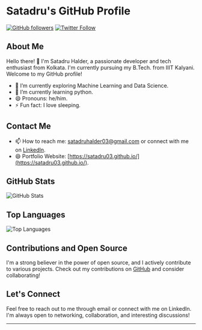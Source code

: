 # Satadru's GitHub Profile

[![GitHub followers](https://img.shields.io/github/followers/Satadru03?style=social)](https://github.com/Satadru03)
[![Twitter Follow](https://img.shields.io/twitter/follow/HalderSatadru?style=social)](https://twitter.com/HalderSatadru)

## About Me

Hello there! :wave: I'm Satadru Halder, a passionate developer and tech enthusiast from Kolkata. I'm currently pursuing my B.Tech. from IIIT Kalyani. Welcome to my GitHub profile!

- :telescope: I’m currently exploring Machine Learning and Data Science.
- :seedling: I’m currently learning python.
- :smile: Pronouns: he/him.
- :zap: Fun fact: I love sleeping.

## Contact Me

- :mailbox: How to reach me: satadruhalder03@gmail.com or connect with me on [LinkedIn](https://www.linkedin.com/in/satadru-halder-791415213/).
- :smile: Portfolio Website: [https://satadru03.github.io/](https://satadru03.github.io/).

## GitHub Stats

![GitHub Stats](https://github-readme-stats.vercel.app/api?username=Satadru03&show_icons=true&count_private=true&hide=prs&theme=radical)

## Top Languages

![Top Languages](https://github-readme-stats.vercel.app/api/top-langs/?username=Satadru03&layout=compact&theme=radical)

## Contributions and Open Source

I'm a strong believer in the power of open source, and I actively contribute to various projects. Check out my contributions on [GitHub](https://github.com/Satadru03?tab=repositories&type=source) and consider collaborating!

## Let's Connect

Feel free to reach out to me through email or connect with me on LinkedIn. I'm always open to networking, collaboration, and interesting discussions!

---
